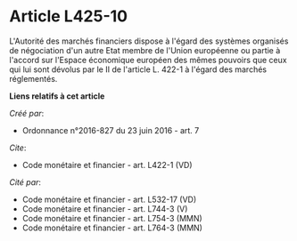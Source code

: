 # Article L425-10

L'Autorité des marchés financiers dispose à l'égard des systèmes organisés de négociation d'un autre Etat membre de l'Union
européenne ou partie à l'accord sur l'Espace économique européen des mêmes pouvoirs que ceux qui lui sont dévolus par le II
de l'article L. 422-1 à l'égard des marchés réglementés.

**Liens relatifs à cet article**

_Créé par_:

  - Ordonnance n°2016-827 du 23 juin 2016 - art. 7

_Cite_:

  - Code monétaire et financier - art. L422-1 (VD)

_Cité par_:

  - Code monétaire et financier - art. L532-17 (VD)
  - Code monétaire et financier - art. L744-3 (V)
  - Code monétaire et financier - art. L754-3 (MMN)
  - Code monétaire et financier - art. L764-3 (MMN)
